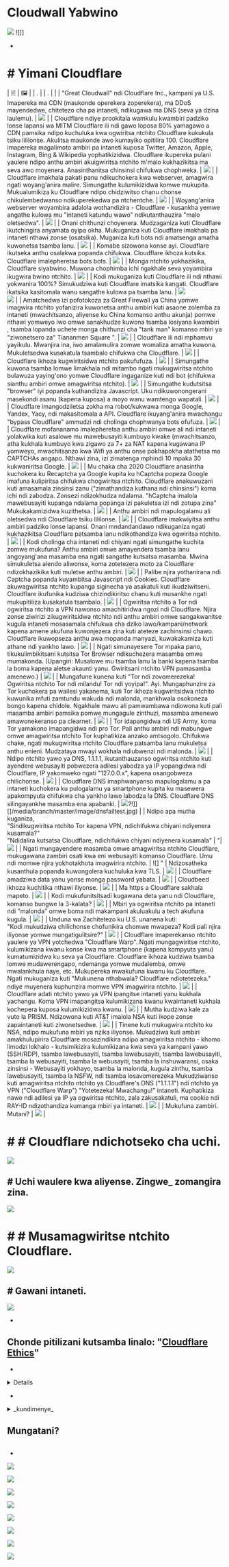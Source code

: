 # Cloudwall Yabwino


![](https://codeberg.org/crimeflare/cloudflare-tor/media/branch/master/image/itsreallythatbad.jpg)
![]]

-


# # Yimani Cloudflare


| 🖹 | 🖼 |
| . | | . | |
| "Great Cloudwall" ndi Cloudflare Inc., kampani ya U.S. Imapereka ma CDN (maukonde operekera zoperekera), ma DDoS mayendedwe, chitetezo cha pa intaneti, ndikugawa ma DNS (seva ya dzina laulemu). | ![](https://codeberg.org/crimeflare/cloudflare-tor/media/branch/master/image/cloudflaredearuser.jpg) |
| Cloudflare ndiye prookitala wamkulu kwambiri padziko lonse lapansi wa MITM Cloudflare ili ndi gawo loposa 80% yamagawo a CDN pamsika ndipo kuchuluka kwa ogwiritsa ntchito Cloudflare kukukula tsiku lililonse. Akulitsa maukonde awo kumayiko opitilira 100. Cloudflare imapereka magalimoto ambiri pa intaneti kuposa Twitter, Amazon, Apple, Instagram, Bing & Wikipedia yophatikizidwa. Cloudflare ikupereka pulani yaulere ndipo anthu ambiri akuigwiritsa ntchito m'malo kukhazikitsa ma seva awo moyenera. Anasinthanitsa chinsinsi chifukwa chophweka. | ![](https://codeberg.org/crimeflare/cloudflare-tor/media/branch/master/image/cfmarketshare.jpg) |
| Cloudflare imakhala pakati panu ndikuchokera kwa webserver, amagwira ngati woyang'anira malire. Simungathe kulumikizidwa komwe mukupita. Mukualumikiza ku Cloudflare ndipo chidziwitso chanu chonse chikulembedwanso ndikuperekedwa pa ntchentche. | ![](https://codeberg.org/crimeflare/cloudflare-tor/media/branch/master/image/border_patrol.jpg) |
| Woyang'anira webserver woyambira adalola wothandizira - Cloudflare - kusankha yemwe angathe kulowa mu "intaneti katundu wawo" ndikutanthauzira "malo oletsedwa". | ![](https://codeberg.org/crimeflare/cloudflare-tor/media/branch/master/image/usershoulddecide.jpg) |
| Onani chithunzi choyenera. Mudzaganiza kuti Cloudflare ikutchingira anyamata oyipa okha. Mukuganiza kuti Cloudflare imakhala pa intaneti nthawi zonse (osatsika). Muganiza kuti bots ndi amatsenga amatha kuwonetsa tsamba lanu. | ![](https://codeberg.org/crimeflare/cloudflare-tor/media/branch/master/image/howcfwork.jpg) |
| Komabe sizowona konse ayi. Cloudflare ikutseka anthu osalakwa popanda chifukwa. Cloudflare ikhoza kutsika. Cloudflare imalepheretsa bots bots. | ![](https://codeberg.org/crimeflare/cloudflare-tor/media/branch/master/image/cfdowncfcom.jpg) |
| Monga ntchito yokhazikika, Cloudflare siyabwino. Muwona chophimba ichi ngakhale seva yoyambira ikugwira bwino ntchito. | ![](https://codeberg.org/crimeflare/cloudflare-tor/media/branch/master/image/cfdown2019.jpg) |
| Kodi mukuganiza kuti Cloudflare ili ndi nthawi yokwanira 100%? Simukudziwa kuti Cloudflare imatsika kangati. Cloudflare ikatsika kasitomala wanu sangathe kulowa pa tsamba lanu. | ![](https://codeberg.org/crimeflare/cloudflare-tor/media/branch/master/image/cloudflareinternalerror.jpg) <br>![](https://codeberg.org/crimeflare/cloudflare-tor/media/branch/master/image/cloudflareoutage2020.jpg) |
| Amatchedwa izi pofotokoza za Great Firewall ya China yomwe imagwira ntchito yofanizira kuwonetsa anthu ambiri kuti asaone zolemba za intaneti (mwachitsanzo, aliyense ku China komanso anthu akunja) pomwe nthawi yomweyo iwo omwe sanakhudze kuwona tsamba losiyana kwambiri , tsamba lopanda uchete monga chithunzi cha "tank man" komanso mbiri ya "ziwonetsero za" Tiananmen Square ". | ![](https://codeberg.org/crimeflare/cloudflare-tor/media/branch/master/image/cloudflarechina.jpg) |
| Cloudflare ili ndi mphamvu yayikulu. Mwanjira ina, iwo amalamulira zomwe womaliza amatha kuwona. Mukuletsedwa kusakatula tsambalo chifukwa cha Cloudflare. | ![](https://codeberg.org/crimeflare/cloudflare-tor/media/branch/master/image/onemorestep.jpg) |
| Cloudflare ikhoza kugwiritsidwa ntchito pakufufuza. | ![](https://codeberg.org/crimeflare/cloudflare-tor/media/branch/master/image/accdenied.jpg) |
| Simungathe kuwona tsamba lomwe limakhala ndi mitambo ngati mukugwiritsa ntchito bulawuza yaying'ono yomwe Cloudflare ingaganize kuti ndi bot (chifukwa sianthu ambiri omwe amagwiritsa ntchito). | ![](https://codeberg.org/crimeflare/cloudflare-tor/media/branch/master/image/cfublock.jpg) |
| Simungathe kudutsitsa "browser" iyi popanda kuthandizira Javascript. Uku ndikuwonongerani masekondi asanu (kapena kuposa) a moyo wanu wamtengo wapatali. | ![](https://codeberg.org/crimeflare/cloudflare-tor/media/branch/master/image/omsjsck.jpg) |
| Cloudflare imangodziletsa zokha ma robot/kukwawa monga Google, Yandex, Yacy, ndi makasitomala a API. Cloudflare ikuyang'anira mwachangu "bypass Cloudflare" ammudzi ndi cholinga chophwanya bots ofufuza. | ![](https://codeberg.org/crimeflare/cloudflare-tor/media/branch/master/image/cftestgoogle.jpg) |
| Cloudflare mofananamo imalepheretsa anthu ambiri omwe ali ndi intaneti yolakwika kuti asalowe mu mawebusayiti kumbuyo kwake (mwachitsanzo, atha kukhala kumbuyo kwa zigawo za 7+ za NAT kapena kugawana IP yomweyo, mwachitsanzo kwa Wifi ya anthu onse pokhapokha atathetsa ma CAPTCHAs angapo. Nthawi zina, izi zimatenga mphindi 10 mpaka 30 kukwaniritsa Google. | ![](https://codeberg.org/crimeflare/cloudflare-tor/media/branch/master/image/googlerecaptcha.jpg) |
| Mu chaka cha 2020 Cloudflare anasintha kuchokera ku Recaptcha ya Google kupita ku hCaptcha popeza Google imafuna kulipiritsa chifukwa chogwiritsa ntchito. Cloudflare anakuwuzani kuti amasamala zinsinsi zanu ("zimathandiza kuthana ndi chinsinsi") koma ichi ndi zabodza. Zonsezi ndizokhudza ndalama. "hCaptcha imalola mawebusayiti kupanga ndalama popanga izi pakuletsa izi ndi zotupa zina" Mukukakamizidwa kuzithetsa. | ![](https://codeberg.org/crimeflare/cloudflare-tor/media/branch/master/image/fedup_fucking_hcaptcha.jpg) |
| Anthu ambiri ndi mapulogalamu ali oletsedwa ndi Cloudflare tsiku lililonse. | ![](https://codeberg.org/crimeflare/cloudflare-tor/media/branch/master/image/omsnot.jpg) |
| Cloudflare imakwiyitsa anthu ambiri padziko lonse lapansi. Onani mndandandawo ndikuganiza ngati kukhazikitsa Cloudflare patsamba lanu ndikothandiza kwa ogwiritsa ntchito. | ![](https://codeberg.org/crimeflare/cloudflare-tor/media/branch/master/image/omsstream.jpg) |
| Kodi cholinga cha intaneti ndi chiyani ngati simungathe kuchita zomwe mukufuna? Anthu ambiri omwe amayendera tsamba lanu angoyang'ana masamba ena ngati sangathe kutsatsa masamba. Mwina simukuletsa alendo aliwonse, koma zotetezera moto za Cloudflare ndizokhazikika kuti muletse anthu ambiri. | ![](WhatsApp./media/branch/master/image/omsappl.jpg) |
| Palibe njira yothanirana ndi Captcha popanda kuyambitsa Javascript ndi Cookies. Cloudflare akuwagwiritsa ntchito kupanga siginecha ya asakatuli kuti ikudziwitseni. Cloudflare ikufunika kudziwa chizindikiritso chanu kuti musankhe ngati mukupitiliza kusakatula tsambalo. | ![](https://codeberg.org/crimeflare/cloudflare-tor/media/branch/master/image/cferr1010bsig.jpg) |
| Ogwiritsa ntchito a Tor ndi ogwiritsa ntchito a VPN nawonso amachitiridwa ngozi ndi Cloudflare. Njira zonse ziwirizi zikugwiritsidwa ntchito ndi anthu ambiri omwe sangakwanitse kugula intaneti mosasamala chifukwa cha dziko lawo/kampani/network kapena amene akufuna kuwonjezera zina kuti ateteze zachinsinsi chawo. Cloudflare ikuwopseza anthu awa mopanda manyazi, kuwakakamiza kuti athane ndi yankho lawo. | ![](https://codeberg.org/crimeflare/cloudflare-tor/media/branch/master/image/banvpn2.jpg) |
| Ngati simunayesere Tor mpaka pano, tikukulimbikitsani kutsitsa Tor Browser ndikuchezera masamba omwe mumakonda. (Upangiri: Musalowe mu tsamba lanu la banki kapena tsamba la boma kapena aletse akaunti yanu. Gwiritsani ntchito VPN pamasamba amenewo.) | ![](https://codeberg.org/crimeflare/cloudflare-tor/media/branch/master/image/banvpn.jpg) |
| Mungafune kunena kuti "Tor ndi zovomerezeka! Ogwiritsa ntchito Tor ndi milandu! Tor ndi yoyipa!". Ayi. Mungaphunzire za Tor kuchokera pa wailesi yakanema, kuti Tor ikhoza kugwiritsidwa ntchito kuwunika mfuti zamtundu wakuda ndi malonda, mankhwala osokoneza bongo kapena chidole. Ngakhale mawu ali pamwambawa ndiowona kuti pali masamba ambiri pamsika pomwe mungagule zinthuzi, masamba amenewo amawonekeranso pa clearnet. | ![](https://codeberg.org/crimeflare/cloudflare-tor/media/branch/master/image/whousetor.jpg) |
| Tor idapangidwa ndi US Army, koma Tor yamakono imapangidwa ndi pro Tor. Pali anthu ambiri ndi mabungwe omwe amagwiritsa ntchito Tor kuphatikiza anzako amtsogolo. Chifukwa chake, ngati mukugwiritsa ntchito Cloudflare patsamba lanu mukuletsa anthu enieni. Mudzataya mwayi wokhala ndiubwenzi ndi malonda. | ![](https://codeberg.org/crimeflare/cloudflare-tor/media/branch/master/image/iusetor_alith.jpg) |
| Ndipo ntchito yawo ya DNS, 1.1.1.1, ikutanthauzanso ogwiritsa ntchito kuti ayendere webusayiti pobwezera adilesi yabodza ya IP yopangidwa ndi Cloudflare, IP yakomweko ngati "127.0.0.x", kapena osangobweza chilichonse. | ![](WhatsApp./media/branch/master/image/cferr1016sp.jpg) |
| Cloudflare DNS imaphwanyanso mapulogalamu a pa intaneti kuchokera ku pulogalamu ya smartphone kupita ku masewera apakompyuta chifukwa cha yankho lawo labodza la DNS. Cloudflare DNS silingayankhe masamba ena apabanki. | ![](https://codeberg.org/crimeflare/cloudflare-tor/media/branch/master/image/cfdnsprob.jpg)?!]] []/media/branch/master/image/dnsfailtest.jpg) |
| Ndipo apa mutha kuganiza, <br> "Sindikugwiritsa ntchito Tor kapena VPN, ndichifukwa chiyani ndiyenera kusamala?" <br> "Ndidalira kutsatsa Cloudflare, ndichifukwa chiyani ndiyenera kusamala" | "| ![](https://codeberg.org/crimeflare/cloudflare-tor/media/branch/master/image/annoyed.jpg) |
| Ngati mungayendere masamba omwe amagwiritsa ntchito Cloudflare, mukugawana zambiri osati kwa eni webusayiti komanso Cloudflare. Umu ndi momwe njira yokhotakhota imagwirira ntchito. | ![] "
| Ndizosatheka kusanthula popanda kuwongolera kuchuluka kwa TLS. | ![](https://codeberg.org/crimeflare/cloudflare-tor/media/branch/master/image/cfhelp204144518.jpg) |
| Cloudflare amadziwa data yanu yonse monga password yabata. | ![](https://codeberg.org/crimeflare/cloudflare-tor/media/branch/master/image/cfhelpforum.jpg) |
| Cloudbeed ikhoza kuchitika nthawi iliyonse. | ![](https://codeberg.org/crimeflare/cloudflare-tor/media/branch/master/image/cfbloghtmledit.jpg) |
| Ma https a Cloudflare sakhala mapeto. | ![](https://codeberg.org/crimeflare/cloudflare-tor/media/branch/master/image/sniff2.gif) |
| Kodi mukufunitsitsadi kugawana deta yanu ndi Cloudflare, komanso bungwe la 3-kalata? | ![](https://codeberg.org/crimeflare/cloudflare-tor/media/branch/master/image/cfstrengthdata.jpg) |
| Mbiri ya ogwiritsa ntchito pa intaneti ndi "malonda" omwe boma ndi makampani akuluakulu a tech akufuna kugula. | ![](https://codeberg.org/crimeflare/cloudflare-tor/media/branch/master/image/federalinterest.jpg) |
| Unduna wa Zachitetezo ku U.S. unanena kuti: <br> "Kodi mukudziwa chilichonse chofunikira chomwe mwapeza? Kodi pali njira iliyonse yomwe mungatigulitsire?" | ![](https://codeberg.org/crimeflare/cloudflare-tor/media/branch/master/image/dhssaid.jpg) |
| Cloudflare imaperekanso ntchito yaulere ya VPN yotchedwa "Cloudflare Warp". Ngati mungagwiritse ntchito, kulumikizana kwanu konse kwa ma smartphone (kapena kompyuta yanu) kumatumizidwa ku seva ya Cloudflare. Cloudflare ikhoza kudziwa tsamba lomwe mudawerengapo, ndemanga yomwe mudalemba, omwe mwalankhula naye, etc. Mukupereka mwakufuna kwanu ku Cloudflare. Ngati mukuganiza kuti "Mukunena nthabwala? Cloudflare ndiotetezeka." ndiye muyenera kuphunzira momwe VPN imagwirira ntchito. | ![](https://codeberg.org/crimeflare/cloudflare-tor/media/branch/master/image/howvpnwork.jpg) |
| Cloudflare adati ntchito yawo ya VPN ipangitse intaneti yanu kukhala yachangu. Koma VPN imapangitsa kulumikizana kwanu kwaintaneti kukhala kochepera kuposa kulumikizidwa kwanu. | ![](https://codeberg.org/crimeflare/cloudflare-tor/media/branch/master/image/notfastervpn.jpg) |
| Mutha kudziwa kale za vuto la PRISM. Ndizowona kuti AT&T imalola NSA kuti ikope zonse zapaintaneti kuti ziwonetsedwe. | ![](https://codeberg.org/crimeflare/cloudflare-tor/media/branch/master/image/prismattnsa.jpg) |
| Tinene kuti mukugwira ntchito ku NSA, ndipo mukufuna mbiri ya nzika iliyonse. Mukudziwa kuti ambiri amakhulupirira Cloudflare mosazindikira ndipo amagwiritsa ntchito - khomo limodzi lokhalo - kutsimikizira kulumikizana kwa seva ya kampani yawo (SSH/RDP), tsamba lawebusayiti, tsamba lawebusayiti, tsamba lawebusayiti, tsamba la webusayiti, tsamba la webusayiti, tsamba la inshuwaransi, osaka zinsinsi - Webusayiti yokhayo, tsamba la malonda, kugula zinthu, tsamba lawebusayiti, tsamba la NSFW, ndi tsamba losavomerezeka Mukudziwanso kuti amagwiritsa ntchito ntchito ya Cloudflare's DNS ("1.1.1.1") ndi ntchito ya VPN ("Cloudflare Warp") "Yotetezeka! Mwachangu!" intaneti. Kuphatikiza nawo ndi adilesi ya IP ya ogwiritsa ntchito, zala zakusakatuli, ma cookie ndi RAY-ID ndizothandiza kumanga mbiri ya intaneti. | ![](https://codeberg.org/crimeflare/cloudflare-tor/media/branch/master/image/edw_snow.jpg) |
| Mukufuna zambiri. Mutani? | ![](https://codeberg.org/crimeflare/cloudflare-tor/media/branch/master/image/nsaslide_prismcorp.gif) |



# # # Cloudflare ndichotseko cha uchi.

![](https://codeberg.org/crimeflare/cloudflare-tor/media/branch/master/image/honeypot.gif)

## # Uchi waulere kwa aliyense. Zingwe_ zomangira zina.

![](https://codeberg.org/crimeflare/cloudflare-tor/media/branch/master/image/iminurtls.jpg)

# # # Musamagwiritse ntchito Cloudflare.

![](https://codeberg.org/crimeflare/cloudflare-tor/media/branch/master/image/shadycloudflare.jpg)

## # Gawani intaneti.

![](chithunzi/cfisnotanoption.jpg)

-


## Chonde pitilizani kutsamba linalo: "[Cloudflare Ethics](ny.ethics.md)"

-

<details>
[aziwa]

# # Zambiri & Zambiri
</summary>


Bokosi ili ndi mndandanda wa masamba omwe ali kumbuyo kwa "_The Cloudwall_", ikuletsa ogwiritsa ntchito a Tor ndi ma CDN ena.


** Zambiri **
* [Cloudflare Inc.](../cloudflare_inc/)
* [Ogwiritsa ntchito Cloudflare](../cloudflare_users/)
* [Cloudflare Domain](../cloudflare_users/madomeni/)
* [Ogwiritsa ntchito CD a Non-Cloudflare CDN](../not_cloudflare/)
* [Ogwiritsa ntchito Anti-Tor](../anti-tor_users/)


![](https://codeberg.org/crimeflare/cloudflare-tor/media/branch/master/image/goodorbad.jpg)


** Zambiri Zambiri **
* [Mtundu waifupi wa ReadME](ny.short.md) wolemba [Robin Wils](https://linuxrocks.online/@RMW)
  * Mungafune kufunsa kuti chifukwa chomwe MUFUMI WA ANAyu ali ndi zithunzi zambiri. Pamwambapa tatifupi tili ndi zithunzi zochepa.
  * [Anthu ambiri amangowerenga mawu 20-28% omwe ali patsamba lino (https://movableink.com/blog/29-incredible-stats-that-prove-the-power-of-visual-marketing/).
* [Myth Catalog] [../myth_catalog.md)
* [Great Cloudwall](cholembedwa.txt) lolemba [Mr. Jeff Cliff](https://shitposter.club/users/jeffcliff)
  * Tsitsani monga: PDF [apa](../pdf/2019-The_Great_Cloudwall.pdf), ePUB [apa](../pdf/2019-Jeff_Cliff_The_Great_Cloudwall.epub)
  * EBook yoyambirira (ePUB) idachotsedwa ndi BookRix GmbH chifukwa cha kuphwanya ufulu wa anthu a CC0
.
* [Block Global Active Advoc Cloudflare](https://trac.torproject.org/projects/tor/tiketi/24351) ndi nym-zone
  * Tikiti idawonongedwa kambiri.
  * Yachotsedwa ndi [Tor Project](https://lists.torproject.org/pipermail/anti-censorship-team/2020-May/000098.html). Onani [tikiti 34175](https://trac.torproject.org/projects/tor/tiketi/34175).
  * Womaliza [tikiti yapajambulira 24351](https://web.archive.org/web/20200301013104/https://trac.torproject.org/projects/tor/tiketi/24351)
* [Vuto ndi Cloudflare](https://github.com/privacytools.io/issues/374#issuecomment-460077544) ndi libBletchley
  * Adagwiritsa ntchito Cloudflare m'mbuyomu. CF-tor adaonjezeredwa koma [adachichotsa](https://github.com/privacytools/privacytools.io/pull/1804).
* [Cloudflare Watch](http://www.crimeflare.org:82/)
* [Kutsutsa komanso mikangano](https://en.wikipedia.org/wiki/Cloudflare#Criticism_and_cont utataes) ndi Wikipedia
* [Tsiku lina lodziwika bwino pankhondo yolamulira, kuwongolera ndi kutsitsa intaneti.](https://www.reddit.com/r/privacy/comments/b8dptl/another_landmark_day_in_the_war_to_control/) Wolemba TheGoldenGoose8888
* [Zowonongeka pakudalira ntchito imodzi yokha](https://twitter.com/w3Nicolas/status/1134529316904153089) ([DO ndi CF](https://www.digwebinterface.com/?hostnames=ns1.digitalother.com % 0D% 0Ans2.digitalother.com% 0D% 0Ans3.digitalophat.com% 0D% 0Awww.digitalother.com & lembani = A & ns = solver & useresolver = 8.8.4.4 & nameservers =))

![](https://codeberg.org/crimeflare/cloudflare-tor/media/branch/master/image/watcloudflare.jpg)


</details>

-

<details>
<summary> _kundimenye_

## Mungatani?
</summary>

* [Werengani mndandanda wathu wazomwe zakulimbikitsidwa ndikugawana ndi anzanu](../what-to-do.md)

* [Werengani mawu a wogwiritsa ntchito ena ndikulemba malingaliro anu](../PEOPLE.md)

* Sakani china chake pa [Ansero](https://ansero.wodferndripvpe6ib4uz4rtngrnzichnirgn7t5x64gxcyroopbhsuqd.onion/) ([clearnet](https://ansero.eu.org/) kapena [Crimeflare \ #Seva](https://crimeflare. wodferndripvpe6ib4uz4rtngrnzichnirgn7t5x64gxcyroopbhsuqd.onion/) ([clearnet](https://crimeflare.eu.org/)).

* [Sinthani mndandanda wazolowera: Malangizo a mndandanda](malangizo.md).

* [Onjezani Cloudflare kapena chochitika chokhudzana ndi polojekiti ku mbiri] [../HISTORY.md).

* Yesani & lembani [Chida/Chinsinsi] chatsopano (chida/).

* Nazi zina za [PDF/ePUB](../pdf/) zoti muwerenge.


-

# ## Za akaunti zabodza

Achifwamba amadziwa za kupezeka kwa nkhani zabodza zomwe zimatsata njira zathu zikuluzikulu, kaya ndi Twitter, Facebook, Patreon, OpenCollective, Midzi etc.
** Sitimafunsanso imelo.
Sitifunsa dzina lanu.
Sitifunsa kuti ndinu ndani.
Sitifunsa konse komwe muli.
Sitifunsa konse zopereka zanu.
Sitifunsanso ndemanga yanu.
Sitikukupemphani kuti muzitsatira pazanema.
Sitikufunsani muma TV anu.

# OSAKHULUPIRIRA MALANGIZO.


-

![](chithunzi/wtfcf.jpg)

![](https://codeberg.org/crimeflare/cloudflare-tor/media/branch/master/image/omsirl.jpg)
![](https://codeberg.org/crimeflare/cloudflare-tor/media/branch/master/image/whydoihavetosolveacaptcha.jpg)
![](https://codeberg.org/crimeflare/cloudflare-tor/media/branch/master/image/fixthedamn.jpg)
![](https://codeberg.org/crimeflare/cloudflare-tor/media/branch/master/image/imnotarobot.jpg)

</details>

-


![](https://codeberg.org/crimeflare/cloudflare-tor/media/branch/master/image/twe_lb.jpg)

![](https://codeberg.org/crimeflare/cloudflare-tor/media/branch/master/image/twe_dz.jpg)

![](https://codeberg.org/crimeflare/cloudflare-tor/media/branch/master/image/twe_jb.jpg)

![](https://codeberg.org/crimeflare/cloudflare-tor/media/branch/master/image/twe_ial.jpg)

![](https://codeberg.org/crimeflare/cloudflare-tor/media/branch/master/image/twe_eptg.jpg)

![](https://codeberg.org/crimeflare/cloudflare-tor/media/branch/master/image/eastdakota_1273277839102656515.jpg)

![](https://codeberg.org/crimeflare/cloudflare-tor/media/branch/master/image/stopcf.jpg)

![](https://codeberg.org/crimeflare/cloudflare-tor/media/branch/master/image/peopledonotthink.jpg)